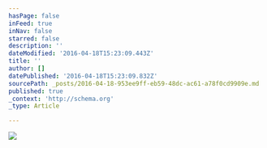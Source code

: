 ```yaml
---
hasPage: false
inFeed: true
inNav: false
starred: false
description: ''
dateModified: '2016-04-18T15:23:09.443Z'
title: ''
author: []
datePublished: '2016-04-18T15:23:09.832Z'
sourcePath: _posts/2016-04-18-953ee9ff-eb59-48dc-ac61-a78f0cd9909e.md
published: true
_context: 'http://schema.org'
_type: Article

---
```

![](https://the-grid-user-content.s3-us-west-2.amazonaws.com/5ffd392e-ee94-4406-97fc-cc84e317540b.jpg)